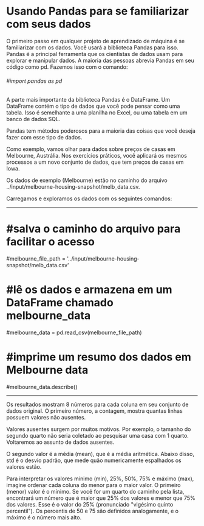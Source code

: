# Usando Pandas para se familiarizar com seus dados

O primeiro passo em qualquer projeto de aprendizado de máquina é se familiarizar com os dados. Você usará a biblioteca Pandas para isso. Pandas é a principal ferramenta que os cientistas de dados usam para explorar e manipular dados. A maioria das pessoas abrevia Pandas em seu código como pd. Fazemos isso com o comando:

###### #import pandas as pd

A parte mais importante da biblioteca Pandas é o DataFrame. Um DataFrame contém o tipo de dados que você pode pensar como uma tabela. Isso é semelhante a uma planilha no Excel, ou uma tabela em um banco de dados SQL.

Pandas tem métodos poderosos para a maioria das coisas que você deseja fazer com esse tipo de dados.

Como exemplo, vamos olhar para dados sobre preços de casas em Melbourne, Austrália. Nos exercícios práticos, você aplicará os mesmos processos a um novo conjunto de dados, que tem preços de casas em Iowa.

Os dados de exemplo (Melbourne) estão no caminho do arquivo ../input/melbourne-housing-snapshot/melb_data.csv.

Carregamos e exploramos os dados com os seguintes comandos:

---

# #salva o caminho do arquivo para facilitar o acesso

#melbourne_file_path = '../input/melbourne-housing-snapshot/melb_data.csv'

# #lê os dados e armazena em um DataFrame chamado melbourne_data

#melbourne_data = pd.read_csv(melbourne_file_path)

# #imprime um resumo dos dados em Melbourne data

#melbourne_data.describe()

---

Os resultados mostram 8 números para cada coluna em seu conjunto de dados original. O primeiro número, a contagem, mostra quantas linhas possuem valores não ausentes.

Valores ausentes surgem por muitos motivos. Por exemplo, o tamanho do segundo quarto não seria coletado ao pesquisar uma casa com 1 quarto. Voltaremos ao assunto de dados ausentes.

O segundo valor é a média (mean), que é a média aritmética. Abaixo disso, std é o desvio padrão, que mede quão numericamente espalhados os valores estão.

Para interpretar os valores mínimo (min), 25%, 50%, 75% e máximo (max), imagine ordenar cada coluna do menor para o maior valor. O primeiro (menor) valor é o mínimo. Se você for um quarto do caminho pela lista, encontrará um número que é maior que 25% dos valores e menor que 75% dos valores. Esse é o valor do 25% (pronunciado "vigésimo quinto percentil"). Os percentis de 50 e 75 são definidos analogamente, e o máximo é o número mais alto.
